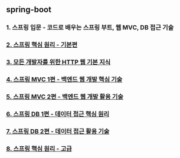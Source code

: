 ## spring-boot

### 1. 스프링 입문 - 코드로 배우는 스프링 부트, 웹 MVC, DB 접근 기술

### <a href="md/02-core-basic/README.md">2. 스프링 핵심 원리 - 기본편</a>

### <a href="md/03-http-basic/README.md">3. 모든 개발자를 위한 HTTP 웹 기본 지식</a>

### <a href="md/04-mvc1/README.md">4. 스프링 MVC 1편 - 백엔드 웹 개발 핵심 기술</a>

### <a href="md/05-mvc2/README.md">5. 스프링 MVC 2편 - 백엔드 웹 개발 활용 기술</a>

### <a href="md/06-db1/README.md">6. 스프링 DB 1편 - 데이터 접근 핵심 원리</a>

### <a href="md/07-db2/README.md">7. 스프링 DB 2편 - 데이터 접근 활용 기술</a>

### <a href="md/08-core-advanced/README.md">8. 스프링 핵심 원리 - 고급</a>
